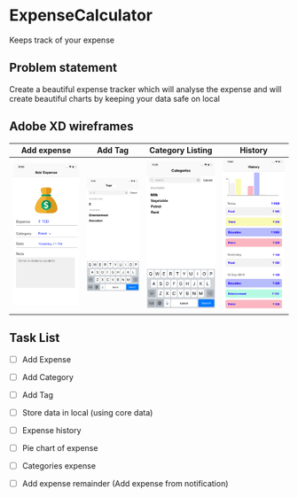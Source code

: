 # ExpenseCalculator
Keeps track of your expense

## Problem statement
Create a beautiful expense tracker which will analyse the expense and will create beautiful charts by keeping your data safe on local

## Adobe XD wireframes
| Add expense | Add Tag | Category Listing | History  |
|---------------------|-------------|---------|--------|
|![](Screenshots/Add-Expense.png) | ![](Screenshots/Add-Tag.png) | ![](Screenshots/Category-Listing.png) | ![](Screenshots/Expense-History.png) |

## Task List
- [ ] Add Expense
- [ ] Add Category
- [ ] Add Tag
- [ ] Store data in local (using core data)
- [ ] Expense history
- [ ] Pie chart of expense
- [ ] Categories expense
- [ ] Add expense remainder (Add expense from notification)

